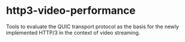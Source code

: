 # http3-video-performance
Tools to evaluate the QUIC transport protocol as the basis for the newly implemented HTTP/3  in the context of video streaming.
